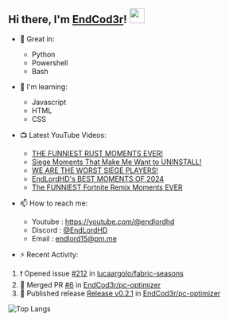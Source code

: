 ## Hi there, I'm [EndCod3r](https://youtube.com/@endlordhd)! <img src='https://github.com/EndCod3r/endlord15/blob/main/wave.gif?raw=true](https://github.com/Endlord15/endlord15/blob/38bca1b569f19b03a6cf246c35db5f7e2f331cc5/wave.gif' width=30>

- 🦾 Great in:
  - Python
  - Powershell
  - Bash

- 🌱 I'm learning:
  - Javascript
  - HTML
  - CSS

- 📺 Latest YouTube Videos:<!-- YOUTUBE:START -->
  - [THE FUNNIEST RUST MOMENTS EVER!](https://www.youtube.com/watch?v=-Dqs07_bcC4)
  - [Siege Moments That Make Me Want to UNINSTALL!](https://www.youtube.com/watch?v=19Uty65PEk4)
  - [WE ARE THE WORST SIEGE PLAYERS!](https://www.youtube.com/watch?v=tBgwOoFFfyc)
  - [EndLordHD&#39;s BEST MOMENTS OF 2024](https://www.youtube.com/watch?v=n1A6nThyaV4)
  - [The FUNNIEST Fortnite Remix Moments EVER](https://www.youtube.com/watch?v=0AGNcnjgvEY)<!-- YOUTUBE:END -->


- 📫 How to reach me:
  - Youtube : <https://youtube.com/@endlordhd>
  - Discord : [@EndLordHD](https://discord.com/users/725204289022066688)
  - Email : endlord15@pm.me

 - ⚡️ Recent Activity:
<!--START_SECTION:activity-->
1. ❗ Opened issue [#212](https://github.com/lucaargolo/fabric-seasons/issues/212) in [lucaargolo/fabric-seasons](https://github.com/lucaargolo/fabric-seasons)
2. 🎉 Merged PR [#6](https://github.com/EndCod3r/pc-optimizer/pull/6) in [EndCod3r/pc-optimizer](https://github.com/EndCod3r/pc-optimizer)
3. 🚀 Published release [Release v0.2.1](https://github.com/EndCod3r/pc-optimizer/releases/tag/v0.2.1) in [EndCod3r/pc-optimizer](https://github.com/EndCod3r/pc-optimizer)
<!--END_SECTION:activity-->

  ![Top Langs](https://github-readme-stats-endlord15.vercel.app/api/top-langs/?username=endcod3r&layout=compact&theme=transparent)
